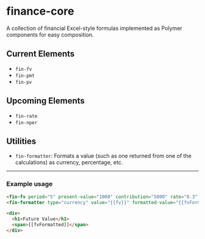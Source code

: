 # finance-core

A collection of financial Excel-style formulas implemented as Polymer components for easy composition.

## Current Elements

- `fin-fv`
- `fin-pmt`
- `fin-pv`

## Upcoming Elements

- `fin-rate`
- `fin-nper`

## Utilities

- `fin-formatter`: Formats a value (such as one returned from one of the calculations) as currency, percentage, etc.

---

### Example usage

```html
<fin-fv period="5" present-value="1000" contribution="5000" rate="0.3" value="{{fv}}"></fin-fv>
<fin-formatter type="currency" value="{{fv}}" formatted-value="{{fvFormatted}}"></fin-formatter>

<div>
  <h1>Future Value</h1>
  <span>[[fvFormatted]]</span>
</div>
```
